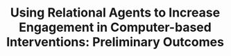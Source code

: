 ---
name: "Using Relational Agents To Increase Engagement"
title: "Using Relational Agents to Increase Engagement in Computer-based Interventions: Preliminary Outcomes"
journal: "journal name" 
project: "Online Tailored Interventions & Relational Agents for Exercise and Sun Protection (Project RAISE)"
event: "International Congress of Behavioral Medicine (abstract)"
authors:
- name: "Velicer, W."
- name: "Redding, C."
- name: "Blissmer, B."
- name: "Babbin, S."
- name: "Paiva, A."
- name: "Bickmore, T."
- name: "Johnson, J."
year: 2014
resources: null
external_url: null
draft: false 
headless: true
---